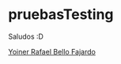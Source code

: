 # pruebasTesting

Saludos :D

[Yoiner Rafael Bello Fajardo](https://www.linkedin.com/in/yoinerbello/)
